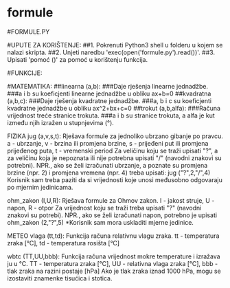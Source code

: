 # formule

#FORMULE.PY

#UPUTE ZA KORIŠTENJE:
##1. Pokrenuti Python3 shell u folderu u kojem se nalazi skripta.
##2. Unjeti naredbu 'exec(open('formule.py').read())'.
##3. Upisati 'pomoć ()' za pomoć u korištenju funkcija.

#FUNKCIJE:

#MATEMATIKA:
##linearna (a,b):
###Daje rješenja linearne jednadžbe.
###a i b su koeficjenti linearne jednadžbe u obliku ax+b=0
##kvadratna (a,b,c):
###Daje rješenja kvadratne jednadžbe.
###a, b i c su koeficjenti kvadratne jednadžbe u obliku ax^2+bx+c=0
##trokut (a,b,alfa):
###Računa vrijednost treće stranice trokuta.
###a i b su stranice trokuta, a alfa je kut između njih izražen u stupnjevima (°).

FIZIKA
jug (a,v,s,t):
Rješava formule za jednoliko ubrzano gibanje po pravcu.
a - ubrzanje, v - brzina ili promjena brzine, s - prijeđeni put ili promjena prijeđenog puta, t - vremenski period
Za veličinu koju se traži upisati "?", a za veličinu koja je nepoznata ili nije potrebna upisati "/" (navodni znakovi su potrebni). NPR., ako se želi izračunati ubrzanje, a poznate su promjena brzine (npr. 2) i promjena vremena (npr. 4) treba upisati: jug ("?",2,"/",4)
Korisnik sam treba paziti da si vrijednosti koje unosi međusobno odgovaraju po mjernim jedinicama.

ohm_zakon (I,U,R):
Rješava formule za Ohmov zakon.
I - jakost struje, U - napon, R - otpor
Za vrijednost koju se traži treba upisati "?" (navodni znakovi su potrebi). NPR., ako se želi izračunati napon, potrebno je upisati ohm_zakon (2,"?",5)
  *Korisnik sam mora uskladiti mjerne jedinice.

METEO
vlaga (tt,td):
Funkcija računa relativnu vlagu zraka.
tt - temperatura zraka [°C], td - temperatura rosišta [°C]

wbtc (TT,UU,bbb):
Funkcija računa vrijednost mokre temperature i izražava ju u °C.
TT - temperatura zraka [°C], UU - relativna vlaga zraka [°C], bbb - tlak zraka na razini postaje [hPa]
Ako je tlak zraka iznad 1000 hPa, mogu se izostaviti znamenke tisućica i stotica.
